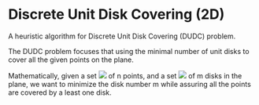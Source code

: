 # Discrete Unit Disk Covering (2D)
A heuristic algorithm for Discrete Unit Disk Covering (DUDC) problem.

The DUDC problem focuses that using the minimal number of unit disks to cover all the given points on the plane. 

Mathematically, given a set <img src="http://latex.codecogs.com/gif.latex?\mathfrak{P} = \{p_1,p_2,\dots,p_n\} " /> of n points, and a set <img src="http://latex.codecogs.com/gif.latex?\mathfrak{D} = \{d_1,d_2,\dots,d_m\} " /> of m disks in the plane, we want to minimize the disk number m while assuring all the points are covered by a least one disk. 
